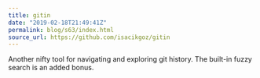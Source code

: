 ```yaml
---
title: gitin
date: "2019-02-18T21:49:41Z"
permalink: blog/s63/index.html
source_url: https://github.com/isacikgoz/gitin
---
```


Another nifty tool for navigating and exploring git history. The built-in fuzzy search is an added bonus.
